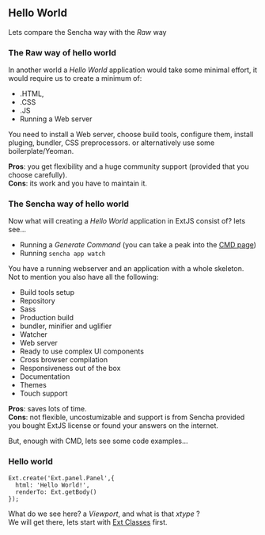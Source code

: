 ## Hello World
Lets compare the Sencha way with the *Raw* way

### The Raw way of hello world
In another world a *Hello World* application would take some minimal effort, it would require us to create a minimum of:
- .HTML, 
- .CSS
- .JS
- Running a Web server

You need to install a Web server, choose build tools, configure them, install pluging, bundler, CSS preprocessors.
or alternatively use some boilerplate/Yeoman.

__Pros__: you get flexibility and a huge community support (provided that you choose carefully).  
__Cons__: its work and you have to maintain it.

### The Sencha way of hello world
Now what will creating a _Hello World_ application in ExtJS consist of? lets see...  
- Running a *Generate Command* (you can take a peak into the [CMD page](cmd.md))
- Running `sencha app watch`

You have a running webserver and an application with a whole skeleton.  
Not to mention you also have all the following:
- Build tools setup
- Repository
- Sass
- Production build
- bundler, minifier and uglifier
- Watcher
- Web server
- Ready to use complex UI components
- Cross browser compilation
- Responsiveness out of the box
- Documentation
- Themes
- Touch support

__Pros__: saves lots of time.  
__Cons__: not flexible, uncostumizable and support is from Sencha provided you bought ExtJS license or found your answers on the internet.

But, enough with CMD, lets see some code examples...

### Hello world
```
Ext.create('Ext.panel.Panel',{
  html: 'Hello World!',
  renderTo: Ext.getBody()
});
```
What do we see here? a _Viewport_, and what is that _xtype_ ?  
We will get there, lets start with [Ext Classes](extjs-classes.md) first.



